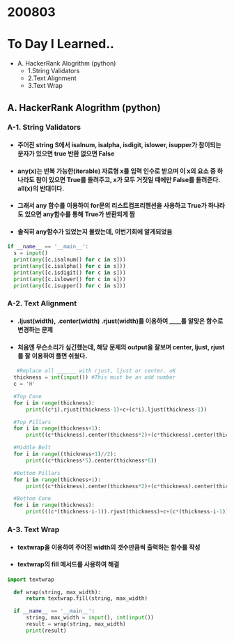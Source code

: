 # 200803
# To Day I Learned..
- A. HackerRank Alogrithm (python)
  - 1.String Validators
  - 2.Text Alignment
  - 3.Text Wrap


## A. HackerRank Alogrithm (python)
### A-1. String Validators
  - #### 주어진 string S에서 isalnum, isalpha, isdigit, islower, isupper가 참이되는 문자가 있으면 true 반환 없으면 False
  - #### any(x)는 반복 가능한(iterable) 자료형 x를 입력 인수로 받으며 이 x의 요소 중 하나라도 참이 있으면 True를 돌려주고, x가 모두 거짓일 때에만 False를 돌려준다. all(x)의 반대이다.
  - #### 그래서 any 함수를 이용하여 for문의 리스트컴프리헨션을 사용하고 True가 하나라도 있으면 any함수를 통해 True가 반환되게 짬
  - #### 솔직히 any함수가 있었는지 몰랐는데, 이번기회에 알게되었음
  ```python
  if __name__ == '__main__':
    s = input()
    print(any([c.isalnum() for c in s]))
    print(any([c.isalpha() for c in s]))
    print(any([c.isdigit() for c in s]))
    print(any([c.islower() for c in s]))
    print(any([c.isupper() for c in s]))
  ```

### A-2. Text Alignment
  - #### .ljust(width), .center(width) .rjust(width)를 이용하여 ____를 알맞은 함수로 변경하는 문제
  - #### 처음엔 무슨소리가 싶긴했는데, 해당 문제의 output을 잘보며 center, ljust, rjust를 잘 이용하여 풀면 쉬웠다.
  ```python
     #Replace all ______ with rjust, ljust or center. oK
    thickness = int(input()) #This must be an odd number
    c = 'H'

    #Top Cone
    for i in range(thickness):
        print((c*i).rjust(thickness-1)+c+(c*i).ljust(thickness-1))

    #Top Pillars
    for i in range(thickness+1):
        print((c*thickness).center(thickness*2)+(c*thickness).center(thickness*6))

    #Middle Belt
    for i in range((thickness+1)//2):
        print((c*thickness*5).center(thickness*6))    

    #Bottom Pillars
    for i in range(thickness+1):
        print((c*thickness).center(thickness*2)+(c*thickness).center(thickness*6))    

    #Bottom Cone
    for i in range(thickness):
        print(((c*(thickness-i-1)).rjust(thickness)+c+(c*(thickness-i-1)).ljust(thickness)).rjust(thickness*6))
  ```

### A-3. Text Wrap
  - #### textwrap을 이용하여 주어진 width의 갯수만큼씩 출력하는 함수를 작성
  - #### textwrap의 fill 메서드를 사용하여 해결
  ```python
  import textwrap

    def wrap(string, max_width):
        return textwrap.fill(string, max_width)

    if __name__ == '__main__':
        string, max_width = input(), int(input())
        result = wrap(string, max_width)
        print(result)
  ```